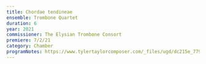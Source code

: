 ```yaml
---
title: Chordae tendineae
ensemble: Trombone Quartet
duration: 6
year: 2021
commissioner: The Elysian Trombone Consort
premiere: 7/2/21
category: Chamber
programNotes: https://www.tylertaylorcomposer.com/_files/ugd/dc215e_779bfd15ccc04f80856cf57b67718c2b.pdf
---
```

